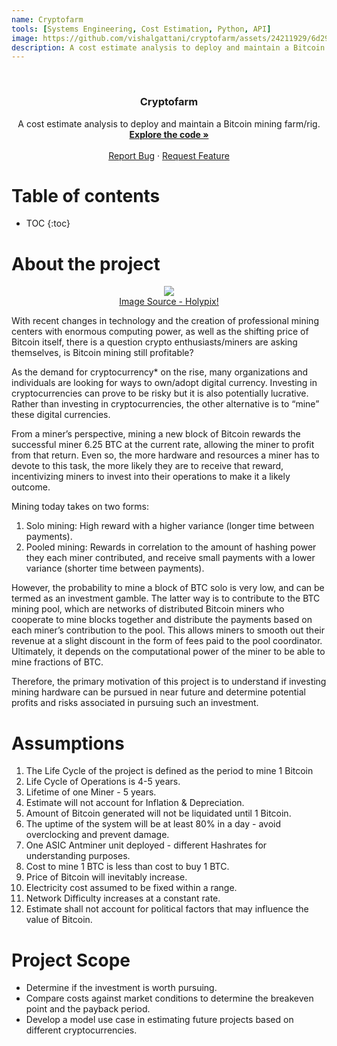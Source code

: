 ```yaml
---
name: Cryptofarm
tools: [Systems Engineering, Cost Estimation, Python, API]
image: https://github.com/vishalgattani/cryptofarm/assets/24211929/6d29e792-a662-48cb-9308-ca938e4fffad
description: A cost estimate analysis to deploy and maintain a Bitcoin mining farm/rig.
---
```


<!-- ![0fccf2294537a33711fbd757a2e3054c](https://github.com/vishalgattani/cryptofarm/assets/24211929/6d29e792-a662-48cb-9308-ca938e4fffad) -->

<!-- PROJECT LOGO -->
<br />
<div align="center">
<h3 align="center">Cryptofarm</h3>

  <p align="center">
    A cost estimate analysis to deploy and maintain a Bitcoin mining farm/rig.
    <br />
    <a href="https://github.com/vishalgattani/cryptofarm"><strong>Explore the code »</strong></a>
    <br />
    <br />
    <a href="https://github.com/vishalgattani/cryptofarm/issues">Report Bug</a>
    ·
    <a href="https://github.com/vishalgattani/cryptofarm/issues">Request Feature</a>
  </p>
</div>



# Table of contents

* TOC
{:toc}

# About the project

<p align="center">
  <img src="https://github.com/vishalgattani/cryptofarm/assets/24211929/dc960162-8877-440c-807c-445ad97ad73b">
  <br>
  <a href="https://dribbble.com/shots/4938640-Crypto-Mining">Image Source - Holypix!</a>
</p>

<!-- | ![4a2a24e3a3eb32e368602e7ecec51294](https://github.com/vishalgattani/cryptofarm/assets/24211929/dc960162-8877-440c-807c-445ad97ad73b) |
|:--:|
| [Image Source - Holypix](https://dribbble.com/shots/4938640-Crypto-Mining) | -->



With recent changes in technology and the creation of professional mining centers with enormous computing power, as well as the shifting price of Bitcoin itself, there is a question crypto enthusiasts/miners are asking themselves, is Bitcoin mining still profitable?

As the demand for cryptocurrency* on the rise, many organizations and individuals are looking for ways to own/adopt digital currency. Investing in cryptocurrencies can prove to be risky but it is also potentially lucrative. Rather than investing in cryptocurrencies, the other alternative is to “mine” these digital currencies.

From a miner’s perspective, mining a new block of Bitcoin rewards the successful miner 6.25 BTC at the current rate, allowing the miner to profit from that return. Even so, the more hardware and resources a miner has to devote to this task, the more likely they are to receive that reward, incentivizing miners to invest into their operations to make it a likely outcome.

Mining today takes on two forms:
1. Solo mining: High reward with a higher variance (longer time between payments).
2. Pooled mining: Rewards in correlation to the amount of hashing power they each miner contributed, and receive small payments with a lower variance (shorter time between payments).

However, the probability to mine a block of BTC solo is very low, and can be termed as an investment gamble. The latter way is to contribute to the BTC mining pool, which are networks of distributed Bitcoin miners who cooperate to mine blocks together and distribute the payments based on each miner’s contribution to the pool. This allows miners to smooth out their revenue at a slight discount in the form of fees paid to the pool coordinator. Ultimately, it depends on the computational power of the miner to be able to mine fractions of BTC.

Therefore, the primary motivation of this project is to understand if investing mining hardware can be pursued in near future and determine potential profits and risks associated in pursuing such an investment.

# Assumptions

1. The Life Cycle of the project is defined as the period to mine 1 Bitcoin
2. Life Cycle of Operations is 4-5 years.
3. Lifetime of one Miner - 5 years.
4. Estimate will not account for Inflation & Depreciation.
5. Amount of Bitcoin generated will not be liquidated until 1 Bitcoin.
6. The uptime of the system will be at least 80% in a day - avoid overclocking and prevent damage.
7. One ASIC Antminer unit deployed - different Hashrates for understanding purposes.
8. Cost to mine 1 BTC is less than cost to buy 1 BTC.
9. Price of Bitcoin will inevitably increase.
10. Electricity cost assumed to be fixed within a range.
11. Network Difficulty increases at a constant rate.
12. Estimate shall not account for political factors that may influence the value of Bitcoin.


# Project Scope

- Determine if the investment is worth pursuing.
- Compare costs against market conditions to determine the breakeven point and the payback period.
- Develop a model use case in estimating future projects based on different cryptocurrencies.










